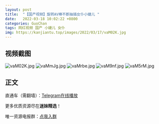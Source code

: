 ```yaml
---
layout: post
title:  "【国产视频】旋转AV棒不断抽插女仆小婕儿 "
date:   2022-03-18 10:02:22 +0800
categories: GuoChan
tags: 网红视频 国产 小婕儿 女仆
img: https://kanjiantu.top/images/2022/03/17/vaM02K.jpg
---
```



## 视频截图

![vaM02K.jpg](https://kanjiantu.top/images/2022/03/17/vaM02K.jpg)
![vaMmJg.jpg](https://kanjiantu.top/images/2022/03/17/vaMmJg.jpg)
![vaMrbe.jpg](https://kanjiantu.top/images/2022/03/17/vaMrbe.jpg)
![vaM9nf.jpg](https://kanjiantu.top/images/2022/03/17/vaM9nf.jpg)
![vaM5rM.jpg](https://kanjiantu.top/images/2022/03/17/vaM5rM.jpg)

## 正文

直通车（需翻墙）：[Telegram在线播放](https://t.me/mimeijingxuan/136)

更多优质资源尽在**迷妹精选**！

唯一资源电报群：[点我入群](https://t.me/mimeijingxuan)


